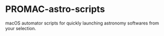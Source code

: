 # PROMAC-astro-scripts
macOS automator scripts for quickly launching astronomy softwares from your selection. 
